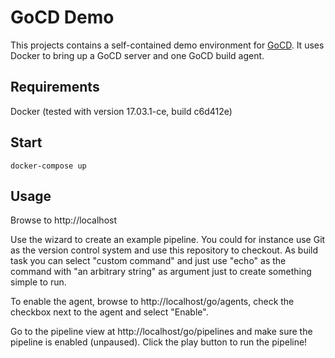 GoCD Demo
========================

This projects contains a self-contained demo environment for [GoCD](https://www.gocd.org/). It uses Docker to bring up a GoCD server and one GoCD build agent.

Requirements
---
Docker (tested with version 17.03.1-ce, build c6d412e)

Start
---
    docker-compose up

Usage
---
Browse to http://localhost

Use the wizard to create an example pipeline. You could for instance use Git as the version control system and use this repository to checkout. As build task you can select "custom command" and just use "echo" as the command with "an arbitrary string" as argument just to create something simple to run.

To enable the agent, browse to http://localhost/go/agents, check the checkbox next to the agent and select "Enable".

Go to the pipeline view at http://localhost/go/pipelines and make sure the pipeline is enabled (unpaused). Click the play button to run the pipeline!